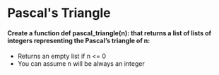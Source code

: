 # Pascal's Triangle
#### Create a function def pascal_triangle(n): that returns a list of lists of integers representing the Pascal’s triangle of n:
- Returns an empty list if n <= 0
- You can assume n will be always an integer

